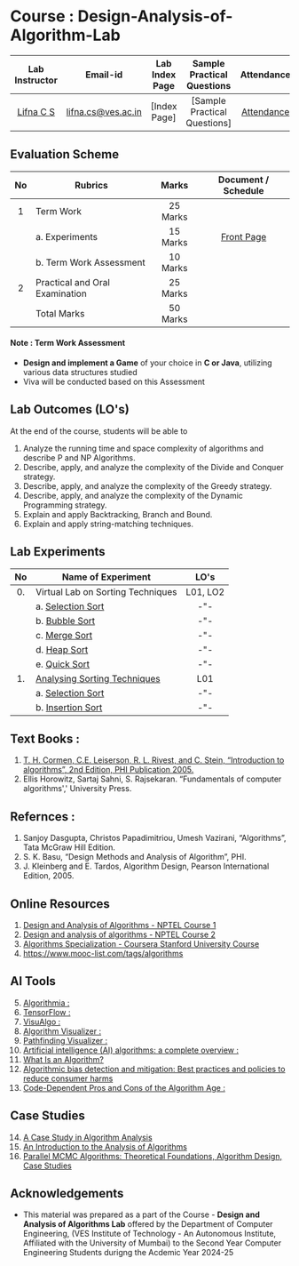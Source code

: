# Course : Design-Analysis-of-Algorithm-Lab
| Lab Instructor | Email-id | Lab Index Page | Sample Practical Questions | Attendance |
| :-------------:| :--------: | :--------------: | :-------------------: | :----------: |
| [Lifna C S](https://www.linkedin.com/in/lifna-c-s-94015678/) | lifna.cs@ves.ac.in | [Index Page] | [Sample Practical Questions] | [Attendance](https://docs.google.com/spreadsheets/d/1qdbspRNGfbzNHzfXXdMmalw6g8hoVQUyvYxTU68-xjA/edit?usp=sharing) |

## Evaluation Scheme 

| No | Rubrics | Marks | Document / Schedule |
| :--: | ------------------ | :----: |:----------: |
| 1 | Term Work | 25 Marks | |
| | a. Experiments | 15 Marks | [Front Page](https://github.com/LifnaJos/Design-Analysis-of-Algorithm-Lab/blob/main/Experiments/L41_DAALab_FrontPage.pdf)|
| | b. Term Work Assessment | 10 Marks |  |
| 2 | Practical and Oral Examination | 25 Marks |  |
|   | Total Marks | 50 Marks | |

#### Note :  Term Work Assessment 
- **Design and implement a Game** of your choice in **C or Java**, utilizing various data structures studied
- Viva will be conducted based on this Assessment 

## Lab Outcomes (LO's)
At the end of the course, students will be able to
1. Analyze the running time and space complexity of algorithms and describe P and NP Algorithms.
2. Describe, apply, and analyze the complexity of the Divide and Conquer strategy.
3. Describe, apply, and analyze the complexity of the Greedy strategy.
4. Describe, apply, and analyze the complexity of the Dynamic Programming strategy.
5. Explain and apply Backtracking, Branch and Bound.
6. Explain and apply string-matching techniques.

## Lab Experiments
| No | Name of Experiment | LO's |
| :--: | ------------------ | :----: |
| 0. | Virtual Lab on Sorting Techniques | L01, LO2 |
|  | a. [Selection Sort](https://ds2-iiith.vlabs.ac.in/exp/selection-sort/index.html) | -"- |
|  | b. [Bubble Sort](https://ds1-iiith.vlabs.ac.in/exp/bubble-sort/index.html)   | -"- |
|  | c. [Merge Sort](https://ds1-iiith.vlabs.ac.in/exp/merge-sort/index.html) | -"-  |
|  | d. [Heap Sort ](https://ds1-iiith.vlabs.ac.in/exp/heap-sort/index.html)   | -"- |
|  | e. [Quick Sort](https://ds1-iiith.vlabs.ac.in/exp/quick-sort/index.html) | -"-  | 
| 1. | [Analysing Sorting Techniques](https://github.com/LifnaJos/Design-Analysis-of-Algorithm-Lab/blob/main/Experiments/Lab%20-1%20%3A%20Analysis%20of%20Sorting%20Techniques.md) | L01 |
|  | a. [Selection Sort](https://github.com/LifnaJos/Design-Analysis-of-Algorithm-Lab/blob/main/Experiments/selection-sort.jpg) | -"- |
|  | b. [Insertion Sort](https://github.com/LifnaJos/Design-Analysis-of-Algorithm-Lab/blob/main/Experiments/Insertion_Sort-0.jpg) | -"- |



## Text Books :
1. [T. H. Cormen, C.E. Leiserson, R. L. Rivest, and C. Stein, “Introduction to algorithms”, 2nd Edition, PHI Publication 2005.](https://dl.ebooksworld.ir/books/Introduction.to.Algorithms.4th.Leiserson.Stein.Rivest.Cormen.MIT.Press.9780262046305.EBooksWorld.ir.pdf)
2. Ellis Horowitz, Sartaj Sahni, S. Rajsekaran. “Fundamentals of computer algorithms',' University Press.
   
## Refernces :
1. Sanjoy Dasgupta, Christos Papadimitriou, Umesh Vazirani, “Algorithms”, Tata McGraw Hill Edition.
2. S. K. Basu, “Design Methods and Analysis of Algorithm”, PHI.
3. J. Kleinberg and E. Tardos, Algorithm Design, Pearson International Edition, 2005.

## Online Resources
1. [Design and Analysis of Algorithms - NPTEL Course 1](https://nptel.ac.in/courses/106/106/106106131/)
2. [Design and analysis of algorithms - NPTEL Course 2](https://swayam.gov.in/nd1_noc19_cs47/preview)
3. [Algorithms Specialization - Coursera Stanford University Course](https://www.coursera.org/specializations/algorithms)
4. https://www.mooc-list.com/tags/algorithms

## AI Tools
5. [Algorithmia :](https://algorithmia.com/)
6. [TensorFlow :](https://www.tensorflow.org/)
7. [VisuAlgo :](https://visualgo.net/)
8. [Algorithm Visualizer :](https://algorithm-visualizer.org/)
9. [Pathfinding Visualizer :](https://bengavrilov.github.io/Path-Finding-Visualizer/Industryarticles)
10. [Artificial intelligence (AI) algorithms: a complete overview :](https://www.tableau.com/data-insights/ai/algorithms)
11. [What Is an Algorithm?](http://bit.ly/3RndUg6)
12. [Algorithmic bias detection and mitigation: Best practices and policies to reduce consumer harms](https://bit.ly/4b1Rw31)
13. [Code-Dependent Pros and Cons of the Algorithm Age :](https://pewrsr.ch/3Ro3P2H)

## Case Studies
14. [A Case Study in Algorithm Analysis](https://ics.uci.edu/~goodrich/teach/cs161/notes/MaxSubarray.pdf)
15. [An Introduction to the Analysis of Algorithms](https://sedgewick.io/books/analysis-of-algorithms/)
16. [Parallel MCMC Algorithms: Theoretical Foundations, Algorithm Design, Case Studies](https://ar5iv.org/abs/2209.04750)
   
## Acknowledgements
* This material was prepared as a part of the Course - **Design and Analysis of Algorithms Lab** offered by the  Department of Computer Engineering, (VES Institute of Technology - An Autonomous Institute, Affiliated with the University of Mumbai) to the Second Year Computer Engineering Students durigng the Acdemic Year 2024-25

